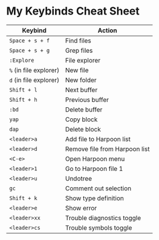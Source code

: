 # My Keybinds Cheat Sheet
| Keybind | Action  |
|--|--|
| `Space + s + f` | Find files |
| `Space + s + g` | Grep files |
| `:Explore` | File explorer |
| `%` (in file explorer) | New file |
| `d` (in file explorer) | New folder |
| `Shift + l` | Next buffer |
| `Shift + h` | Previous buffer |
| `:bd` | Delete buffer |
| `yap` | Copy block |
| `dap` | Delete block |
| `<leader>a` | Add file to Harpoon list |
| `<leader>d` | Remove file from Harpoon list |
| `<C-e>` | Open Harpoon menu  |
| `<leader>1` | Go to Harpoon file 1|
| `<leader>u` | Undotree|
| `gc` | Comment out selection|
| `Shift + k` | Show type definition|
| `<leader>e` | Show error|
| `<leader>xx` | Trouble diagnostics toggle|
| `<leader>cs` | Trouble symbols toggle|
